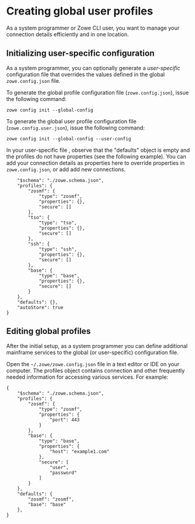 # Creating global user profiles

As a system programmer or Zowe CLI user, you want to manage your connection details efficiently and in one location.

## Initializing user-specific configuration

As a system programmer, you can optionally generate a *user-specific* configuration file that overrides the values defined in the global `zowe.config.json` file.

To generate the global profile configuration file (`zowe.config.json`), issue the following command:

```
zowe config init --global-config
```

To generate the global user profile configuration file (`zowe.config.user.json`), issue the following command:

```
zowe config init --global-config --user-config
```

In your user-specific file , observe that the "defaults" object is empty and the profiles do not have properties (see the following example). You can add your connection details as properties here to override properties in `zowe.config.json`, or add add new connections.

```{
    "$schema": "./zowe.schema.json",
    "profiles": {
        "zosmf": {
            "type": "zosmf",
            "properties": {},
            "secure": []
        },
        "tso": {
            "type": "tso",
            "properties": {},
            "secure": []
        },
        "ssh": {
            "type": "ssh",
            "properties": {},
            "secure": []
        },
        "base": {
            "type": "base",
            "properties": {},
            "secure": []
        }
    },
    "defaults": {},
    "autoStore": true
}

```

## Editing global profiles

After the initial setup, as a system programmer you can define additional mainframe services to the global (or user-specific) configuration file.

Open the `~/.zowe/zowe.config.json` file in a text editor or IDE on your computer. The profiles object contains connection and other frequently needed information for accessing various services. For example:

```
{
    "$schema": "./zowe.schema.json",
    "profiles": {
        "zosmf": {
            "type": "zosmf",
            "properties": {
                "port": 443
            }
        },
        "base": {
            "type": "base",
            "properties": {
                "host": "example1.com"
            },
            "secure": [
                "user",
                "password"
            ]
        }
    },
    "defaults": {
        "zosmf": "zosmf",
        "base": "base"
    },
}
```






